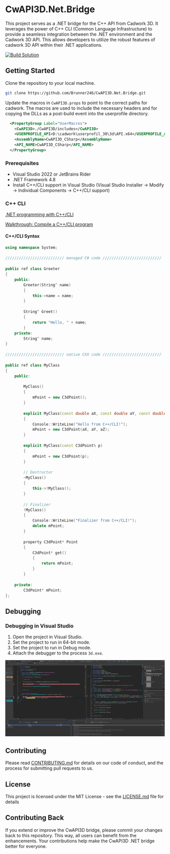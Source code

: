 # CwAPI3D.Net.Bridge

This project serves as a .NET bridge for the C++ API from Cadwork 3D. It leverages the power of C++ CLI (Common Language Infrastructure) to provide a seamless integration between the .NET environment and the Cadwork 3D API. This allows developers to utilize the robust features of cadwork 3D API within their .NET applications.

[![Build Solution](https://github.com/Brunner246/CwAPI3D_CSharp/actions/workflows/build.yml/badge.svg)](https://github.com/Brunner246/CwAPI3D_CSharp/actions/workflows/build.yml)

## Getting Started

Clone the repository to your local machine.

```bash
git clone https://github.com/Brunner246/CwAPI3D.Net.Bridge.git
```

Update the macros in `CwAPI3D.props` to point to the correct paths for cadwork. The macros are used to include the necessary headers and for copying the DLLs as a post-build event into the userprofile directory.

```xml
  <PropertyGroup Label="UserMacros">
    <CwAPI3D>./CwAPI3D/includes</CwAPI3D>
    <USERPROFILE_API>D:\cadwork\userprofil_30\3d\API.x64</USERPROFILE_API>
    <AssemblyName>CwAPI3D_CSharp</AssemblyName>
    <API_NAME>CwAPI3D_CSharp</API_NAME>
  </PropertyGroup>
```

### Prerequisites

- Visual Studio 2022 or JetBrains Rider
- .NET Framework 4.8
- Install C++/CLI support in Visual Studio (Visual Studio Installer -> Modify -> Individual Components -> C++/CLI support)

### C++ CLI 
[.NET programming with C++/CLI](https://learn.microsoft.com/en-us/cpp/dotnet/dotnet-programming-with-cpp-cli-visual-cpp?view=msvc-170)

[Walkthrough: Compile a C++/CLI program](https://learn.microsoft.com/en-us/cpp/dotnet/walkthrough-compiling-a-cpp-program-that-targets-the-clr-in-visual-studio?view=msvc-170)

#### C++/CLI Syntax

```cpp
using namespace System;

////////////////////////// managed C# code //////////////////////////

public ref class Greeter
{
    public:
        Greeter(String^ name)
        {
            this->name = name;
        }

        String^ Greet()
        {
            return "Hello, " + name;
        }
    private:
        String^ name;
}

////////////////////////// native CXX code //////////////////////////

public ref class MyClass
{
    public:

        MyClass()
        {
            mPoint = new C3dPoint();
        }

        explicit MyClass(const double aX, const double aY, const double aZ)
        {
            Console::WriteLine("Hello from C++/CLI!");
            mPoint = new C3dPoint(aX, aY, aZ);
        }
        
        explicit MyClass(const C3dPoint% p)
        {
            mPoint = new C3dPoint(p);
        }

        // Destructor
        ~MyClass()
        {
            this->!MyClass();
        }

        // Finalizer
        !MyClass()
        {
            Console::WriteLine("Finalizer from C++/CLI!");
            delete mPoint;
        }

        property C3dPoint* Point
        {
            C3dPoint* get()
            {
                return mPoint;
            }
        }

    private:
        C3dPoint* mPoint;
};
```


## Debugging

### Debugging in Visual Studio

1. Open the project in Visual Studio.
2. Set the project to run in 64-bit mode.
3. Set the project to run in Debug mode.
4. Attach the debugger to the process `3d.exe`.

![img.png](public/debugging.png)



## Contributing

Please read [CONTRIBUTING.md](CONTRIBUTING.md) for details on our code of conduct, and the process for submitting pull requests to us.

## License

This project is licensed under the MIT License - see the [LICENSE.md](LICENSE.md) file for details

## Contributing Back

If you extend or improve the CwAPI3D bridge, please commit your changes back to this repository. This way, all users can benefit from the enhancements. Your contributions help make the CwAPI3D .NET bridge better for everyone.